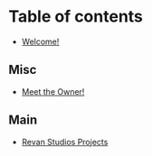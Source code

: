 # Table of contents

* [Welcome!](README.md)

## Misc

* [Meet the Owner!](misc/meet-the-owner.md)

## Main

* [Revan Studios Projects](main/revan-studios-projects.md)
